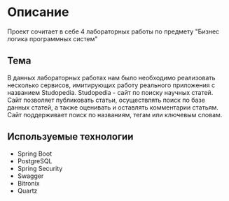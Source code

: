 # Описание

Проект сочитает в себе 4 лабораторных работы по предмету "Бизнес логика программных систем"

## Тема

В данных лабораторных работах нам было необходимо реализовать несколько сервисов, имитирующих работу реального приложения с названием Studopedia.
Studopedia - сайт по поиску научных статей. Сайт позволяет публиковать статьи, осуществлять поиск по базе данных статей, а также оценивать и оставлять комментарии статьям.
Сайт поддерживает поиск по названиям, тегам или ключевым словам.

## Используемые технологии

* Spring Boot
* PostgreSQL
* Spring Security
* Swagger
* Bitronix
* Quartz
